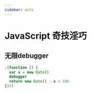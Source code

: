 ```yaml
---
sidebar: auto
---
```


# JavaScript 奇技淫巧
## 无限debugger

```js
;(function () {
  var a = new Date()
  debugger
  return new Date() - a > 100
})()
```

